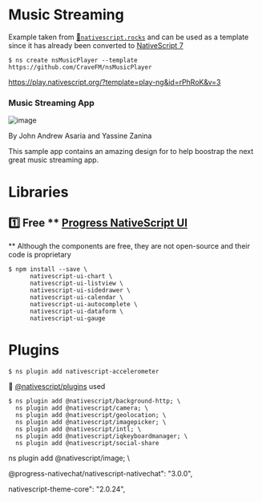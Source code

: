 # Music Streaming



Example taken from [:bookmark:`nativescript.rocks`](https://plugins.nativescript.rocks/samples) and can be used as a template since it has already been converted to [NativeScript 7](https://nativescript.org/blog/nativescript-7-announcement)

```
$ ns create nsMusicPlayer --template https://github.com/CraveFM/nsMusicPlayer
```

https://play.nativescript.org/?template=play-ng&id=rPhRoK&v=3



### Music Streaming App

![image](https://raw.githubusercontent.com/NativeScript/code-samples/master/screens/music-streaming.gif)

By John Andrew Asaria and Yassine Zanina

This sample app contains an amazing design for to help boostrap the next great music streaming app.


# Libraries

## :one: Free ** [Progress NativeScript UI](https://github.com/ProgressNS/nativescript-ui-samples)

** Although the components are free, they are not open-source and their code is proprietary

```
$ npm install --save \
      nativescript-ui-chart \
      nativescript-ui-listview \
      nativescript-ui-sidedrawer \
      nativescript-ui-calendar \
      nativescript-ui-autocomplete \
      nativescript-ui-dataform \
      nativescript-ui-gauge
```

# Plugins

```
$ ns plugin add nativescript-accelerometer
```

:pushpin: [@nativescript/plugins](https://github.com/NativeScript/plugins) used

```
$ ns plugin add @nativescript/background-http; \
  ns plugin add @nativescript/camera; \
  ns plugin add @nativescript/geolocation; \
  ns plugin add @nativescript/imagepicker; \
  ns plugin add @nativescript/intl; \
  ns plugin add @nativescript/iqkeyboardmanager; \
  ns plugin add @nativescript/social-share
```

  ns plugin add @nativescript/image; \

@progress-nativechat/nativescript-nativechat": "3.0.0",


nativescript-theme-core": "2.0.24",
